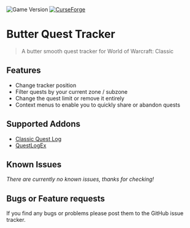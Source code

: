 ![Game Version](https://img.shields.io/badge/Game%20Version-1.13.2-informational)
[![CurseForge](https://img.shields.io/badge/CurseForge-Published-success)](https://www.curseforge.com/wow/addons/butter-quest-tracker)

# Butter Quest Tracker

> A butter smooth quest tracker for World of Warcraft: Classic

## Features

- Change tracker position
- Filter quests by your current zone / subzone
- Change the quest limit or remove it entirely
- Context menus to enable you to quickly share or abandon quests

## Supported Addons

- [Classic Quest Log](https://www.curseforge.com/wow/addons/classic-quest-log)
- [QuestLogEx](https://www.wowinterface.com/downloads/info24980-QuestLogEx.html)

## Known Issues

_There are currently no known issues, thanks for checking!_

## Bugs or Feature requests

If you find any bugs or problems please post them to the GitHub issue tracker.
